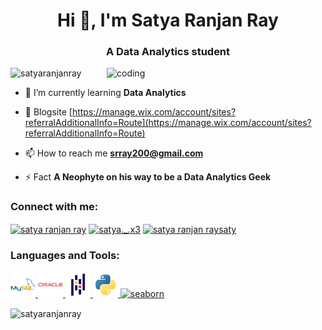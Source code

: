 <h1 align="center">Hi 👋, I'm Satya Ranjan Ray</h1>
<h3 align="center">A Data Analytics student</h3>

<img align="right" alt="coding" width="350" src="https://66.media.tumblr.com/6d731066326a3e47c6f1a1622f3fef1d/tumblr_ntf3beXYMP1r1nh24o1_500.gif">

<p align="left"> <img src="https://komarev.com/ghpvc/?username=satyaranjanray&label=Profile%20views&color=0e75b6&style=flat" alt="satyaranjanray" /> </p>

- 🌱 I’m currently learning **Data Analytics**

- 📝 Blogsite [https://manage.wix.com/account/sites?referralAdditionalInfo=Route](https://manage.wix.com/account/sites?referralAdditionalInfo=Route)

- 📫 How to reach me **srray200@gmail.com**

- ⚡ Fact **A Neophyte on his way to be a Data Analytics Geek**

<h3 align="left">Connect with me:</h3>
<p align="left">
<a href="https://linkedin.com/in/satya ranjan ray" target="blank"><img align="center" src="https://raw.githubusercontent.com/rahuldkjain/github-profile-readme-generator/master/src/images/icons/Social/linked-in-alt.svg" alt="satya ranjan ray" height="30" width="40" /></a>
<a href="https://instagram.com/satya._.x3" target="blank"><img align="center" src="https://raw.githubusercontent.com/rahuldkjain/github-profile-readme-generator/master/src/images/icons/Social/instagram.svg" alt="satya._.x3" height="30" width="40" /></a>
<a href="https://www.hackerrank.com/satya ranjan raysaty" target="blank"><img align="center" src="https://raw.githubusercontent.com/rahuldkjain/github-profile-readme-generator/master/src/images/icons/Social/hackerrank.svg" alt="satya ranjan raysaty" height="30" width="40" /></a>
</p>

<h3 align="left">Languages and Tools:</h3>
<p align="left"> <a href="https://www.mysql.com/" target="_blank" rel="noreferrer"> <img src="https://raw.githubusercontent.com/devicons/devicon/master/icons/mysql/mysql-original-wordmark.svg" alt="mysql" width="40" height="40"/> </a> <a href="https://www.oracle.com/" target="_blank" rel="noreferrer"> <img src="https://raw.githubusercontent.com/devicons/devicon/master/icons/oracle/oracle-original.svg" alt="oracle" width="40" height="40"/> </a> <a href="https://pandas.pydata.org/" target="_blank" rel="noreferrer"> <img src="https://raw.githubusercontent.com/devicons/devicon/2ae2a900d2f041da66e950e4d48052658d850630/icons/pandas/pandas-original.svg" alt="pandas" width="40" height="40"/> </a> <a href="https://www.python.org" target="_blank" rel="noreferrer"> <img src="https://raw.githubusercontent.com/devicons/devicon/master/icons/python/python-original.svg" alt="python" width="40" height="40"/> </a> <a href="https://seaborn.pydata.org/" target="_blank" rel="noreferrer"> <img src="https://seaborn.pydata.org/_images/logo-mark-lightbg.svg" alt="seaborn" width="40" height="40"/> </a> </p>

<p><img align="center" src="https://github-readme-streak-stats.herokuapp.com/?user=satyaranjanray&" alt="satyaranjanray" /></p>
